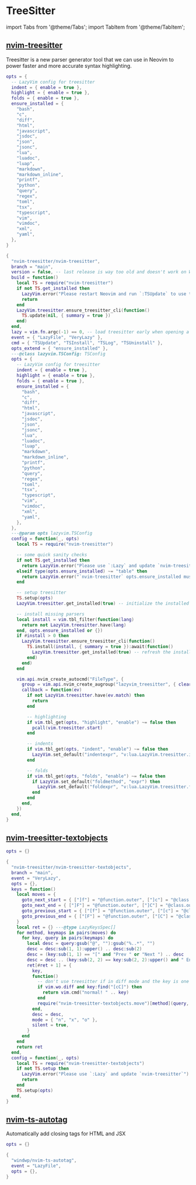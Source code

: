 # TreeSitter

<!-- plugins:start -->

import Tabs from '@theme/Tabs';
import TabItem from '@theme/TabItem';

## [nvim-treesitter](https://github.com/nvim-treesitter/nvim-treesitter)

 Treesitter is a new parser generator tool that we can
 use in Neovim to power faster and more accurate
 syntax highlighting.


<Tabs>

<TabItem value="opts" label="Options">

```lua
opts = {
  -- LazyVim config for treesitter
  indent = { enable = true },
  highlight = { enable = true },
  folds = { enable = true },
  ensure_installed = {
    "bash",
    "c",
    "diff",
    "html",
    "javascript",
    "jsdoc",
    "json",
    "jsonc",
    "lua",
    "luadoc",
    "luap",
    "markdown",
    "markdown_inline",
    "printf",
    "python",
    "query",
    "regex",
    "toml",
    "tsx",
    "typescript",
    "vim",
    "vimdoc",
    "xml",
    "yaml",
  },
}
```

</TabItem>


<TabItem value="code" label="Full Spec">

```lua
{
  "nvim-treesitter/nvim-treesitter",
  branch = "main",
  version = false, -- last release is way too old and doesn't work on Windows
  build = function()
    local TS = require("nvim-treesitter")
    if not TS.get_installed then
      LazyVim.error("Please restart Neovim and run `:TSUpdate` to use the `nvim-treesitter` **main** branch.")
      return
    end
    LazyVim.treesitter.ensure_treesitter_cli(function()
      TS.update(nil, { summary = true })
    end)
  end,
  lazy = vim.fn.argc(-1) == 0, -- load treesitter early when opening a file from the cmdline
  event = { "LazyFile", "VeryLazy" },
  cmd = { "TSUpdate", "TSInstall", "TSLog", "TSUninstall" },
  opts_extend = { "ensure_installed" },
  ---@class lazyvim.TSConfig: TSConfig
  opts = {
    -- LazyVim config for treesitter
    indent = { enable = true },
    highlight = { enable = true },
    folds = { enable = true },
    ensure_installed = {
      "bash",
      "c",
      "diff",
      "html",
      "javascript",
      "jsdoc",
      "json",
      "jsonc",
      "lua",
      "luadoc",
      "luap",
      "markdown",
      "markdown_inline",
      "printf",
      "python",
      "query",
      "regex",
      "toml",
      "tsx",
      "typescript",
      "vim",
      "vimdoc",
      "xml",
      "yaml",
    },
  },
  ---@param opts lazyvim.TSConfig
  config = function(_, opts)
    local TS = require("nvim-treesitter")

    -- some quick sanity checks
    if not TS.get_installed then
      return LazyVim.error("Please use `:Lazy` and update `nvim-treesitter`")
    elseif type(opts.ensure_installed) ~= "table" then
      return LazyVim.error("`nvim-treesitter` opts.ensure_installed must be a table")
    end

    -- setup treesitter
    TS.setup(opts)
    LazyVim.treesitter.get_installed(true) -- initialize the installed langs

    -- install missing parsers
    local install = vim.tbl_filter(function(lang)
      return not LazyVim.treesitter.have(lang)
    end, opts.ensure_installed or {})
    if #install > 0 then
      LazyVim.treesitter.ensure_treesitter_cli(function()
        TS.install(install, { summary = true }):await(function()
          LazyVim.treesitter.get_installed(true) -- refresh the installed langs
        end)
      end)
    end

    vim.api.nvim_create_autocmd("FileType", {
      group = vim.api.nvim_create_augroup("lazyvim_treesitter", { clear = true }),
      callback = function(ev)
        if not LazyVim.treesitter.have(ev.match) then
          return
        end

        -- highlighting
        if vim.tbl_get(opts, "highlight", "enable") ~= false then
          pcall(vim.treesitter.start)
        end

        -- indents
        if vim.tbl_get(opts, "indent", "enable") ~= false then
          LazyVim.set_default("indentexpr", "v:lua.LazyVim.treesitter.indentexpr()")
        end

        -- folds
        if vim.tbl_get(opts, "folds", "enable") ~= false then
          if LazyVim.set_default("foldmethod", "expr") then
            LazyVim.set_default("foldexpr", "v:lua.LazyVim.treesitter.foldexpr()")
          end
        end
      end,
    })
  end,
}
```

</TabItem>

</Tabs>

## [nvim-treesitter-textobjects](https://github.com/nvim-treesitter/nvim-treesitter-textobjects)

<Tabs>

<TabItem value="opts" label="Options">

```lua
opts = {}
```

</TabItem>


<TabItem value="code" label="Full Spec">

```lua
{
  "nvim-treesitter/nvim-treesitter-textobjects",
  branch = "main",
  event = "VeryLazy",
  opts = {},
  keys = function()
    local moves = {
      goto_next_start = { ["]f"] = "@function.outer", ["]c"] = "@class.outer", ["]a"] = "@parameter.inner" },
      goto_next_end = { ["]F"] = "@function.outer", ["]C"] = "@class.outer", ["]A"] = "@parameter.inner" },
      goto_previous_start = { ["[f"] = "@function.outer", ["[c"] = "@class.outer", ["[a"] = "@parameter.inner" },
      goto_previous_end = { ["[F"] = "@function.outer", ["[C"] = "@class.outer", ["[A"] = "@parameter.inner" },
    }
    local ret = {} ---@type LazyKeysSpec[]
    for method, keymaps in pairs(moves) do
      for key, query in pairs(keymaps) do
        local desc = query:gsub("@", ""):gsub("%..*", "")
        desc = desc:sub(1, 1):upper() .. desc:sub(2)
        desc = (key:sub(1, 1) == "[" and "Prev " or "Next ") .. desc
        desc = desc .. (key:sub(2, 2) == key:sub(2, 2):upper() and " End" or " Start")
        ret[#ret + 1] = {
          key,
          function()
            -- don't use treesitter if in diff mode and the key is one of the c/C keys
            if vim.wo.diff and key:find("[cC]") then
              return vim.cmd("normal! " .. key)
            end
            require("nvim-treesitter-textobjects.move")[method](query, "textobjects")
          end,
          desc = desc,
          mode = { "n", "x", "o" },
          silent = true,
        }
      end
    end
    return ret
  end,
  config = function(_, opts)
    local TS = require("nvim-treesitter-textobjects")
    if not TS.setup then
      LazyVim.error("Please use `:Lazy` and update `nvim-treesitter`")
      return
    end
    TS.setup(opts)
  end,
}
```

</TabItem>

</Tabs>

## [nvim-ts-autotag](https://github.com/windwp/nvim-ts-autotag)

 Automatically add closing tags for HTML and JSX


<Tabs>

<TabItem value="opts" label="Options">

```lua
opts = {}
```

</TabItem>


<TabItem value="code" label="Full Spec">

```lua
{
  "windwp/nvim-ts-autotag",
  event = "LazyFile",
  opts = {},
}
```

</TabItem>

</Tabs>

<!-- plugins:end -->
